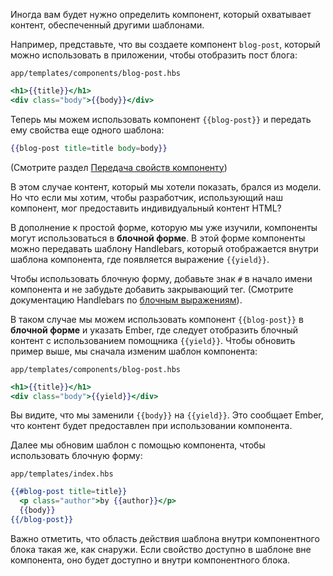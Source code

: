 Иногда вам будет нужно определить компонент, который охватывает контент, обеспеченный другими шаблонами.

Например, представьте, что вы создаете компонент `blog-post`, который можно использовать в приложении, чтобы отобразить пост блога:

`app/templates/components/blog-post.hbs`
```hbs
<h1>{{title}}</h1>
<div class="body">{{body}}</div>
```

Теперь мы можем использовать компонент `{{blog-post}}` и передать ему свойства еще одного шаблона:

```hbs
{{blog-post title=title body=body}}
```

(Смотрите раздел [Передача свойств компоненту](http://emjs.ru/v2.0.0/components/passing-properties-to-a-component/))

В этом случае контент, который мы хотели показать, брался из модели. Но что если мы хотим, чтобы разработчик, использующий наш компонент, мог предоставить индивидуальный контент HTML?

В дополнение к простой форме, которую мы уже изучили, компоненты могут использоваться в **блочной форме**. В этой форме компоненты можно передавать шаблону Handlebars, который отображается внутри шаблона компонента, где появляется выражение `{{yield}}`.

Чтобы использовать блочную форму, добавьте знак `#` в начало имени компонента и не забудьте добавить закрывающий тег. (Смотрите документацию Handlebars по [блочным выражениям](http://handlebarsjs.com/#block-expressions)).

В таком случае мы можем использовать компонент `{{blog-post}}` в **блочной форме** и указать Ember, где следует отобразить блочный контент с использованием помощника `{{yield}}`. Чтобы обновить пример выше, мы сначала изменим шаблон компонента:

`app/templates/components/blog-post.hbs`
```hbs
<h1>{{title}}</h1>
<div class="body">{{yield}}</div>
```

Вы видите, что мы заменили `{{body}}` на `{{yield}}`. Это сообщает Ember, что контент будет предоставлен при использовании компонента.

Далее мы обновим шаблон с помощью компонента, чтобы использовать блочную форму:

`app/templates/index.hbs`
```hbs
{{#blog-post title=title}}
  <p class="author">by {{author}}</p>
  {{body}}
{{/blog-post}}
```

Важно отметить, что область действия шаблона внутри компонентного блока такая же, как снаружи. Если свойство доступно в шаблоне вне компонента, оно будет доступно и внутри компонентного блока.